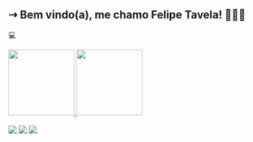 ## ⇢ Bem vindo(a), me chamo Felipe Tavela! 🙋🏻‍♂️


  💻 

<div align="left">
  <a href="https://github.com/felipetavela">
  <img height="130em" src="https://github-readme-stats.vercel.app/api?username=felipetavela&show_icons=true&theme=dracula&include_all_commits=true&count_private=true"/>
  <img height="130em" src="https://github-readme-stats.vercel.app/api/top-langs/?username=felipetavela&layout=compact&langs_count=7&theme=dracula"/>
</div>
  
  <div style="display: inline_block"><br>
<div> 
  <a href="https://www.linkedin.com/in/felipetavela" target="_blank"><img src="https://img.shields.io/badge/-LinkedIn-%230077B5?style=for-the-badge&logo=linkedin&logoColor=white" target="_blank"></a> 
  <a href = "mailto:felipe.tavela@hotmail.com"><img src="https://img.shields.io/badge/-Hotmail-%23333?style=for-the-badge&logo=hotmail.com&logoColor=white" target="_blank"></a>
    <a href="https://instagram.com/felipetavela" target="_blank"><img src="https://img.shields.io/badge/-Instagram-%23E4405F?style=for-the-badge&logo=instagram&logoColor=white" target="_blank"></a>
</div> 

